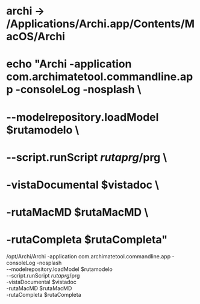 # archi -> /Applications/Archi.app/Contents/MacOS/Archi
# echo "Archi -application com.archimatetool.commandline.app -consoleLog -nosplash \
#    --modelrepository.loadModel $rutamodelo \
#    --script.runScript $rutaprg/$prg \
#    -vistaDocumental $vistadoc \
#    -rutaMacMD $rutaMacMD \
#    -rutaCompleta $rutaCompleta"
/opt/Archi/Archi -application com.archimatetool.commandline.app -consoleLog -nosplash \
   --modelrepository.loadModel $rutamodelo \
   --script.runScript $rutaprg/$prg \
   -vistaDocumental $vistadoc \
   -rutaMacMD $rutaMacMD \
   -rutaCompleta $rutaCompleta